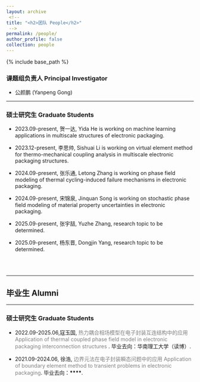 ```yaml
---
layout: archive
 <!--
title: "<h2>团队 People</h2>"
 -->
permalink: /people/
author_profile: false
collection: people
---
```


<!-- Google tag (gtag.js) -->
<script async src="https://www.googletagmanager.com/gtag/js?id=G-K251SYLJ6Y"></script>
<script>
  window.dataLayer = window.dataLayer || [];
  function gtag(){dataLayer.push(arguments);}
  gtag('js', new Date());

  gtag('config', 'G-K251SYLJ6Y');
</script>

{% include base_path %}

<h3>课题组负责人   Principal Investigator</h3>
  
* 公颜鹏 (Yanpeng Gong) <a href="http://yanpeng-gong.github.io/files/CV2024.pdf" style="color:black;"><i class="fa fa-file" aria-hidden="true"></i></a>

<!--
<hr>

<h3>博士后 Post-Docs</h3>

* 2024.07-present, 王文祥, Wenxiang is working on strain engineering in multifunctional 2D devices.
-->

<hr>
<h3>硕士研究生 Graduate Students</h3>

- 2023.09-present, 贺一达, Yida He is working on machine learning applications in multiscale structures of electronic packaging.

- 2023.12-present, 李思帅, Sishuai Li is working on virtual element method for thermo-mechanical coupling analysis in multiscale electronic packaging structures.

- 2024.09-present, 张乐通, Letong Zhang is working on phase field modeling of thermal cycling-induced failure mechanisms in electronic packaging.

- 2024.09-present, 宋锦泉, Jinquan Song is working on stochastic phase field modeling of material property uncertainties in electronic packaging.

- 2025.09-present, 张宇喆, Yuzhe Zhang, research topic to be determined.

- 2025.09-present, 杨东晋, Dongjin Yang, research topic to be determined.

<!--
<hr>
<h3>硕士研究生 Graduate Students</h3>

* 2024.09-present, 张国政, Guozheng Zhang is working on the indentation of substrate-shell structures.

* 2025.09-present, 李世晗, Shihan Li is tentatively working on lubricated contact mechanics.
-->

<!--
<hr>
<h3>本科生 Undergraduate Students</h3>

 * 2024.05-present, 邹济宇, Jiyu Zou is working on the electical double layers.

 * 2024.09-present, 王俊骞, Junqian Wang is working on the wetting on lubricated films.

 * 2024.09-present, 李奇檑, Qilei Li is working on morphing of liquid surfaces.

 * 2025.03-present, 李瑀堃, Yukun Li is working on the lubricated thin films.

 * 2025.03-present, 卢淅萌, Ximeng Lu is working on twisted elastica.

 * 2025.09-present, 宋兴书, Xingshu Song Lu is working on elastohydrodynamic adhesion.
-->

<br>
<br>
<hr>
<h2>毕业生 Alumni</h2>

<!--
<hr>
<h3>博士后 Post-Docs</h3>

* 2022.07-2025.06, 李航, <a href="http://zhaohedai.github.io/files/Postdoc_HangLi.pdf" style="text-decoration:none;color:gray;"> 薄板结构界面粘附行为的理论研究及其应用</a>. 出站去向：西南交通大学（副教授）.

* 2023.07-2025.09, 李居曜, 论文：. 出站去向：中国农业大学（副教授）.
-->

<!--
<hr>
<h3>博士研究生 Graduate Students</h3>
-->

<hr>
<h3>硕士研究生 Graduate Students</h3>

- 2022.09-2025.06,寇玉国, <a href="http://yanpeng-gong.github.io/files/Postdoc_HangLi.pdf" style="text-decoration:none;color:gray;"> 热力耦合相场模型在电子封装互连结构中的应用 Application of thermal coupled phase field model in electronic packaging interconnection structures </a>. 毕业去向：华南理工大学（读博）.

- 2021.09-2024.06, 徐浩, <a href="http://yanpeng-gong.github.io/files/Postdoc_HangLi.pdf" style="text-decoration:none;color:gray;"> 边界元法在电子封装瞬态问题中的应用 Application of boundary element method to transient problems in electronic packaging</a>. 毕业去向：**\*\*\*\***.

<!--
<hr>
<h3>本科生 Undergraduates</h3>

* <p>2022.09-2023.08, 陈尔腾, 毕设题目：基底黏附二维材料压痕响应研究。<em>毕业去向：北京大学攻读博士学位</em>。</p>

* <p>2022.10-2023.08, 曾维嘉, 毕设题目：刚性球与弹性薄膜的黏附问题研究。<em>毕业去向：北京大学攻读博士学位</em>。</p>

* <p>2023.09-2024.08, 曹嘉聪, 毕设题目：二维材料界面黏附能的高通量表方法研究。<em>毕业去向：北京大学攻读博士学位</em>。</p>

* <p>2023.09-2024.08, 张国政, 毕设题目：横观各向同性对不同厚度组合的弹性面板-单层土体体系的静力响应的影响。<em>毕业去向：北京大学攻读硕士学位</em>。</p>

* <p>2023.06-2025.08, 陆煌,
毕设题目：弹性固体与结构中干黏附与毛细黏附的耦合效应。<em>
毕业去向：北京大学攻读博士学位</em>。</p>

* <p>2023.12-2025.08, 岑昶,
毕设题目：刚性球与弹性薄膜的软润滑问题。<em>
毕业去向：日本东京大学研究生</em>。</p>
-->
